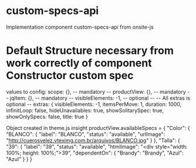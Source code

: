 # custom-specs-api
Implementation component custom-specs-api from onsite-js

# Default Structure necessary from work correctly of component Constructor custom spec

 values to config:
	scope: {}, -- mandatory --
	productView: {}, -- mandatory --
	jqItem: {}, -- mandatory --
	visibleElements: -1, -- optional --
	-- All extras is optional -- 
	extras: {
		visibleElements: -1,
		itemsPerMove: 1,
		duration: 1000,
		infinitLoop: false,
		hideUnavailables: true,
		showSolitarySpec: true,
		showOnlySpecs: false,
		title: true
	}

Object created in theme.js insight
	productView.availableSpecs = {
		"Color": {
			"BLANCO": {
			"label": "BLANCO",
			"status": "available",
			"urlImage": "http://cuerosvelez.vteximg.com.br/arquivos/BLANCO.jpg"
			}
		},
		"Talla": {
			"39": {
			"label": "39",
			"status": "available",
			"htmlImage": "<div style=\"width: 100%; height: 100%;\">39</div>",
			"dependentOn": {
				"Brandy": "Brandy",
				"Azul": "Azul"
			}
		}
	}
